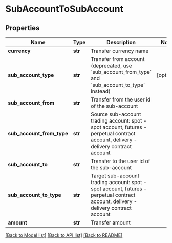 # SubAccountToSubAccount

## Properties
Name | Type | Description | Notes
------------ | ------------- | ------------- | -------------
**currency** | **str** | Transfer currency name | 
**sub_account_type** | **str** | Transfer from account (deprecated, use &#x60;sub_account_from_type&#x60; and &#x60;sub_account_to_type&#x60; instead) | [optional] 
**sub_account_from** | **str** | Transfer from the user id of the sub-account | 
**sub_account_from_type** | **str** | Source sub-account trading account: spot - spot account, futures - perpetual contract account, delivery - delivery contract account | 
**sub_account_to** | **str** | Transfer to the user id of the sub-account | 
**sub_account_to_type** | **str** | Target sub-account trading account: spot - spot account, futures - perpetual contract account, delivery - delivery contract account | 
**amount** | **str** | Transfer amount | 

[[Back to Model list]](../README.md#documentation-for-models) [[Back to API list]](../README.md#documentation-for-api-endpoints) [[Back to README]](../README.md)


